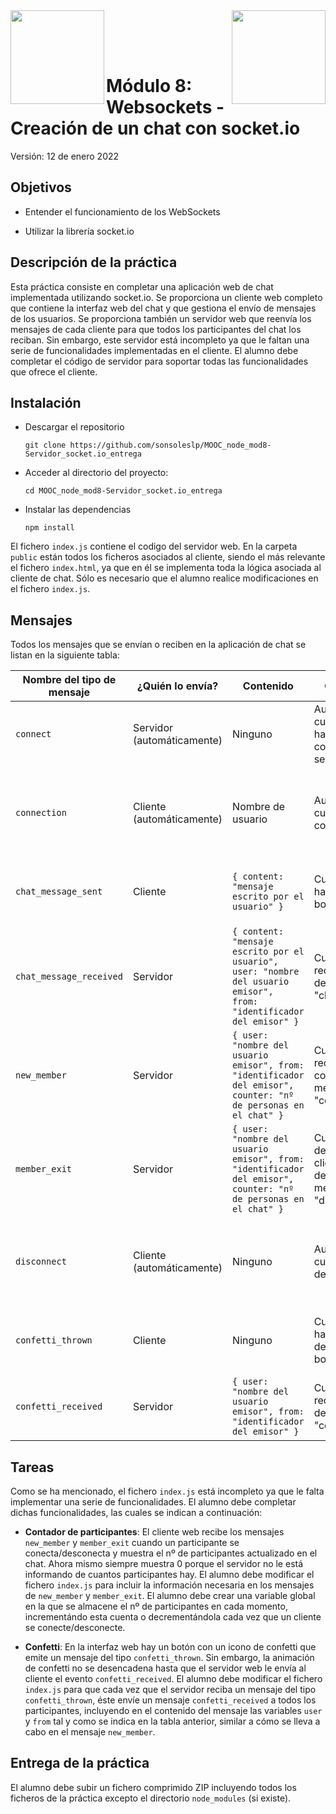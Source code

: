 <img  align="left" width="150" style="float: left;" src="https://www.upm.es/sfs/Rectorado/Gabinete%20del%20Rector/Logos/UPM/CEI/LOGOTIPO%20leyenda%20color%20JPG%20p.png">
<img  align="right" width="150" style="float: right;" src="https://miriadax.net/miriadax-theme/images/custom/logo_miriadax_new.svg">

<br/><br/><br/>
# Módulo 8: Websockets - Creación de un chat con socket.io

Versión: 12 de enero 2022

## Objetivos
 
 - Entender el funcionamiento de los WebSockets

 - Utilizar la librería socket.io

## Descripción de la práctica

Esta práctica consiste en completar una aplicación web de chat implementada utilizando socket.io. Se proporciona un cliente web completo que contiene la interfaz web del chat y que gestiona el envío de mensajes de los usuarios. Se proporciona también un servidor web que reenvía los mensajes de cada cliente para que todos los participantes del chat los reciban. Sin embargo, este servidor está incompleto ya que le faltan una serie de funcionalidades implementadas en el cliente. El alumno debe completar el código de servidor para soportar todas las funcionalidades que ofrece el cliente.

## Instalación

 - Descargar el repositorio
	```
	git clone https://github.com/sonsoleslp/MOOC_node_mod8-Servidor_socket.io_entrega
	```
 - Acceder al directorio del proyecto:
 	```
	cd MOOC_node_mod8-Servidor_socket.io_entrega
 	```
 - Instalar las dependencias
 	```
 	npm install
 	```
El fichero `index.js` contiene el codigo del servidor web. En la carpeta `public` están todos los ficheros asociados al cliente, siendo el más relevante el fichero `index.html`, ya que en él se implementa toda la lógica asociada al cliente de chat. Sólo es necesario que el alumno realice modificaciones en el fichero `index.js`.

## Mensajes 

Todos los mensajes que se envían o reciben en la aplicación de chat se listan en la siguiente tabla:


| Nombre del tipo de mensaje | ¿Quién lo envía?           | Contenido                                                                                                            | Cuándo se envía                                                                               | Resultado                                                                                                                                                  |
|----------------------------|----------------------------|----------------------------------------------------------------------------------------------------------------------|-----------------------------------------------------------------------------------------------|------------------------------------------------------------------------------------------------------------------------------------------------------------|
| `connect`                    | Servidor (automáticamente) | Ninguno                                                                                                              | Automáticamente cuando el cliente se ha conectado correctamente al servidor                   | El cliente recibe este mensaje y anuncia en el chat "You have just joined the chat"                                                                        |
| `connection`                 | Cliente (automáticamente)  | Nombre de usuario                                                                                                    | Automáticamente cuando un cliente se conecta                                                  | El servidor recibe este mensaje y recoge el nombre del participante y avisa a los demás de que hay un participante nuevo mediante un mensaje "new_member"  |
| `chat_message_sent`          | Cliente                    | ```{ content: "mensaje escrito por el usuario" }```                                                                        | Cuando el usuario hace click en el botón "Send"                                               | El servidor recibe este mensaje y lo reenvía a todos los participantes mediante un mensaje "chat_message_received"                                         |
| `chat_message_received`      | Servidor                   | ```{ content: "mensaje escrito por el usuario",  user: "nombre del usuario emisor",  from: "identificador del emisor" }``` | Cuando el servidor recibe un mensaje del tipo "chat_message_sent"                             | El cliente recibe este mensaje y añade el contenido a la interfaz del chat junto al nombre de quién lo ha enviado                                          |
| `new_member`                 | Servidor                   | ```{ user: "nombre del usuario emisor", from: "identificador del emisor", counter: "nº de personas en el chat" }```                                              | Cuando el servidor recibe una nueva conexión mediante el mensaje "connection"                 | El cliente recibe este mensaje y anuncia en el chat el nombre del participante nuevo                                                                       |
| `member_exit`                | Servidor                   | ```{ user: "nombre del usuario emisor", from: "identificador del emisor", counter: "nº de personas en el chat" } ```                                             | Cuando el servidor detecta que un cliente se ha desconectado mediante el mensaje "disconnect" | El cliente recibe este mensaje y anuncia en el chat el nombre de participante que se ha dado de baja                                                       |
| `disconnect`                 | Cliente (automáticamente)  | Ninguno                                                                                                              | Automáticamente cuando un cliente se desconecta                                               | El servidor recibe este mensaje y recoge el nombre del participante y avisa a los demás de que hay un participante menos mediante un mensaje "member_exit" |
| `confetti_thrown`            | Cliente                    | Ninguno                                                                                                              | Cuando el usuario hace click en el icono de confetti junto al botón de "Send"                 | El servidor recibe este mensaje y lo reenvía a todos los participantes mediante un mensaje "confetti_received"                                             |
| `confetti_received`          | Servidor                   | ```{ user: "nombre del usuario emisor", from: "identificador del emisor" } ```                                             | Cuando el servidor recibe un mensaje del tipo "confetti_thrown"                               | El cliente recibe este mensaje y desencadena una animación de confetti en el chat para todos los participantes                                             |


## Tareas

Como se ha mencionado, el fichero `index.js` está incompleto ya que le falta implementar una serie de funcionalidades. El alumno debe completar dichas funcionalidades, las cuales se indican a continuación:

 * **Contador de participantes**: El cliente web recibe los mensajes `new_member` y `member_exit` cuando un participante se conecta/desconecta y muestra el nº de participantes actualizado en el chat. Ahora mismo siempre muestra 0 porque el servidor no le está informando de cuantos participantes hay. El alumno debe modificar el fichero `index.js` para incluir la información necesaria en los mensajes de  `new_member` y `member_exit`. El alumno debe crear una variable global en la que se almacene el nº de participantes en cada momento, incrementándo esta cuenta o decrementándola cada vez que un cliente se conecte/desconecte.

 * **Confetti**: En la interfaz web hay un botón con un icono de confetti que emite un mensaje del tipo `confetti_thrown`. Sin embargo, la animación de confetti no se desencadena hasta que el servidor web le envía al cliente el evento `confetti_received`. El alumno debe modificar el fichero `index.js` para que cada vez que el servidor reciba un mensaje del tipo `confetti_thrown`, éste envíe un mensaje `confetti_received` a todos los participantes, incluyendo en el contenido del mensaje las variables `user` y `from` tal y como se indica en la tabla anterior, similar a cómo se lleva a cabo en el mensaje `new_member`.


## Entrega de la práctica

El alumno debe subir un fichero comprimido ZIP incluyendo todos los ficheros de la práctica excepto el directorio `node_modules` (si existe).
 
